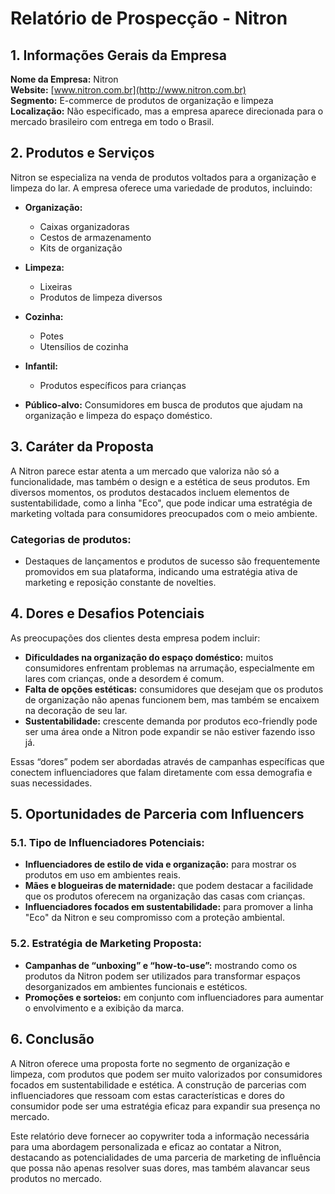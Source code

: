 # Relatório de Prospecção - Nitron

## 1. Informações Gerais da Empresa
**Nome da Empresa:** Nitron  
**Website:** [www.nitron.com.br](http://www.nitron.com.br)  
**Segmento:** E-commerce de produtos de organização e limpeza  
**Localização:** Não especificado, mas a empresa aparece direcionada para o mercado brasileiro com entrega em todo o Brasil.  

## 2. Produtos e Serviços
Nitron se especializa na venda de produtos voltados para a organização e limpeza do lar. A empresa oferece uma variedade de produtos, incluindo:

- **Organização:**
  - Caixas organizadoras
  - Cestos de armazenamento
  - Kits de organização

- **Limpeza:**
  - Lixeiras
  - Produtos de limpeza diversos
  
- **Cozinha:**
  - Potes
  - Utensílios de cozinha

- **Infantil:**
  - Produtos específicos para crianças

- **Público-alvo:** Consumidores em busca de produtos que ajudam na organização e limpeza do espaço doméstico.

## 3. Caráter da Proposta
A Nitron parece estar atenta a um mercado que valoriza não só a funcionalidade, mas também o design e a estética de seus produtos. Em diversos momentos, os produtos destacados incluem elementos de sustentabilidade, como a linha "Eco", que pode indicar uma estratégia de marketing voltada para consumidores preocupados com o meio ambiente.

### Categorias de produtos:
- Destaques de lançamentos e produtos de sucesso são frequentemente promovidos em sua plataforma, indicando uma estratégia ativa de marketing e reposição constante de novelties.

## 4. Dores e Desafios Potenciais
As preocupações dos clientes desta empresa podem incluir:
- **Dificuldades na organização do espaço doméstico:** muitos consumidores enfrentam problemas na arrumação, especialmente em lares com crianças, onde a desordem é comum.
- **Falta de opções estéticas:** consumidores que desejam que os produtos de organização não apenas funcionem bem, mas também se encaixem na decoração de seu lar.
- **Sustentabilidade:** crescente demanda por produtos eco-friendly pode ser uma área onde a Nitron pode expandir se não estiver fazendo isso já.

Essas “dores” podem ser abordadas através de campanhas específicas que conectem influenciadores que falam diretamente com essa demografia e suas necessidades.

## 5. Oportunidades de Parceria com Influencers
### 5.1. Tipo de Influenciadores Potenciais:
- **Influenciadores de estilo de vida e organização:** para mostrar os produtos em uso em ambientes reais.
- **Mães e blogueiras de maternidade:** que podem destacar a facilidade que os produtos oferecem na organização das casas com crianças.
- **Influenciadores focados em sustentabilidade:** para promover a linha "Eco" da Nitron e seu compromisso com a proteção ambiental.

### 5.2. Estratégia de Marketing Proposta:
- **Campanhas de “unboxing” e “how-to-use”:** mostrando como os produtos da Nitron podem ser utilizados para transformar espaços desorganizados em ambientes funcionais e estéticos.
- **Promoções e sorteios:** em conjunto com influenciadores para aumentar o envolvimento e a exibição da marca.
  
## 6. Conclusão
A Nitron oferece uma proposta forte no segmento de organização e limpeza, com produtos que podem ser muito valorizados por consumidores focados em sustentabilidade e estética. A construção de parcerias com influenciadores que ressoam com estas características e dores do consumidor pode ser uma estratégia eficaz para expandir sua presença no mercado.

Este relatório deve fornecer ao copywriter toda a informação necessária para uma abordagem personalizada e eficaz ao contatar a Nitron, destacando as potencialidades de uma parceria de marketing de influência que possa não apenas resolver suas dores, mas também alavancar seus produtos no mercado.